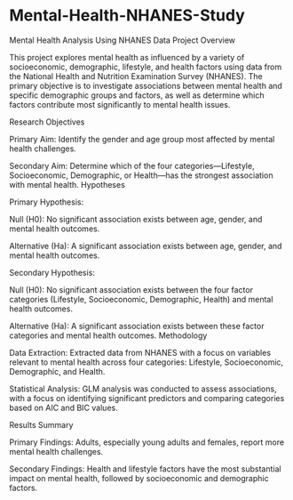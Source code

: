 # Mental-Health-NHANES-Study
Mental Health Analysis Using NHANES Data
Project Overview

This project explores mental health as influenced by a variety of socioeconomic, demographic, lifestyle, and health factors using data from the National Health and Nutrition Examination Survey (NHANES). The primary objective is to investigate associations between mental health and specific demographic groups and factors, as well as determine which factors contribute most significantly to mental health issues.

Research Objectives

Primary Aim: Identify the gender and age group most affected by mental health challenges.

Secondary Aim: Determine which of the four categories—Lifestyle, Socioeconomic, Demographic, or Health—has the strongest association with mental health.
Hypotheses

Primary Hypothesis:

Null (H0): No significant association exists between age, gender, and mental health outcomes.

Alternative (Ha): A significant association exists between age, gender, and mental health outcomes.

Secondary Hypothesis:

Null (H0): No significant association exists between the four factor categories (Lifestyle, Socioeconomic, Demographic, Health) and mental health outcomes.

Alternative (Ha): A significant association exists between these factor categories and mental health outcomes.
Methodology

Data Extraction: Extracted data from NHANES with a focus on variables relevant to mental health across four categories: Lifestyle, Socioeconomic, Demographic, and Health.

Statistical Analysis: GLM analysis was conducted to assess associations, with a focus on identifying significant predictors and comparing categories based on AIC and BIC values.

Results Summary

Primary Findings: Adults, especially young adults and females, report more mental health challenges.

Secondary Findings: Health and lifestyle factors have the most substantial impact on mental health, followed by socioeconomic and demographic factors.

